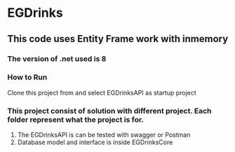 # EGDrinks
## This code uses Entity Frame work with inmemory
### The version of .net used is 8

### How to Run
Clone this project from and select EGDrinksAPI as startup project

### This project consist of solution with different project.  Each folder represent what the project is for.
1. The EGDrinksAPI is can be tested with swagger or Postman
2. Database model and interface is inside EGDrinksCore
